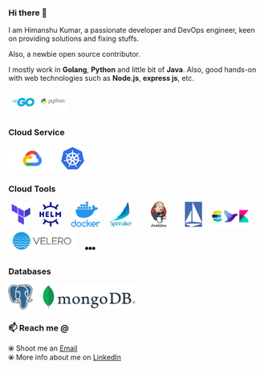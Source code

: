 ### Hi there 👋

<!--
**justsimplify/justsimplify** is a ✨ _special_ ✨ repository because its `README.md` (this file) appears on your GitHub profile.

Here are some ideas to get you started:

- 🔭 I’m currently working on ...
- 🌱 I’m currently learning ...
- 👯 I’m looking to collaborate on ...
- 🤔 I’m looking for help with ...
- 💬 Ask me about ...
- 📫 How to reach me: ...
- 😄 Pronouns: ...
- ⚡ Fun fact: ...
-->

I am Himanshu Kumar, a passionate developer and DevOps engineer, keen on providing solutions and fixing stuffs.

Also, a newbie open source contributor.

I mostly work in **Golang**, **Python** and little bit of **Java**. Also, good hands-on with web technologies such as **Node.js**, **express js**, etc.

<p float="left">
<img src="https://raw.githubusercontent.com/justsimplify/justsimplify/master/assets/golang.png" height="50" title="Golang"/>&nbsp;
<img src="https://raw.githubusercontent.com/justsimplify/justsimplify/master/assets/python.png" height="50" title="Python"/>
</p>

### Cloud Service
<p float="left">
<img src="https://raw.githubusercontent.com/justsimplify/justsimplify/master/assets/google-cloud.png" height="50" title="Google Cloud Platform"/>&nbsp;
<img src="https://raw.githubusercontent.com/justsimplify/justsimplify/master/assets/k8s.png" height="50" title="Kubernetes"/>
</p>


### Cloud Tools
<p float="left">
<img src="https://raw.githubusercontent.com/justsimplify/justsimplify/master/assets/terraform.png" height="50" title="Terraform"/>&nbsp;&nbsp;
<img src="https://raw.githubusercontent.com/justsimplify/justsimplify/master/assets/helm.svg" height="50" title="Helm"/>&nbsp;&nbsp;&nbsp;&nbsp;
<img src="https://raw.githubusercontent.com/justsimplify/justsimplify/master/assets/docker.png" height="50" title="Docker"/>&nbsp;&nbsp;&nbsp;&nbsp;
<img src="https://raw.githubusercontent.com/justsimplify/justsimplify/master/assets/spinnaker.svg" height="50" title="Spinnaker"/>&nbsp;&nbsp;&nbsp;&nbsp;
<img src="https://raw.githubusercontent.com/justsimplify/justsimplify/master/assets/jenkins.png" height="50" title="Jenkins"/>&nbsp;&nbsp;&nbsp;&nbsp;
<img src="https://raw.githubusercontent.com/justsimplify/justsimplify/master/assets/istio.svg" height="50" title="Istio"/>&nbsp;&nbsp;&nbsp;&nbsp;
<img src="https://raw.githubusercontent.com/justsimplify/justsimplify/master/assets/efk.png" height="50" title="EFK Stack"/>&nbsp;&nbsp;&nbsp;&nbsp;
<img src="https://raw.githubusercontent.com/justsimplify/justsimplify/master/assets/velero.svg" height="50" title="Velero"/>&nbsp;&nbsp;&nbsp;&nbsp;
<img src="https://raw.githubusercontent.com/justsimplify/justsimplify/master/assets/more.png" height="20"/>
</p>


### Databases
<p float="left">
<img src="https://raw.githubusercontent.com/justsimplify/justsimplify/master/assets/pg.png" height="50" title="Postgres"/>&nbsp;&nbsp;&nbsp;&nbsp;
<img src="https://raw.githubusercontent.com/justsimplify/justsimplify/master/assets/mongo.png" height="50" title="MongoDB"/>
</p>

<!--- ![Stats's](https://github-readme-stats.vercel.app/api?username=justsimplify&count_private=true&show_icons=true) --->

### 📫 Reach me @
⦿ Shoot me an [Email](mailto:himanshu.kumar133@gmail.com)<br>
⦿ More info about me on [LinkedIn](https://www.linkedin.com/in/himanshu-kumar-57864196/)
